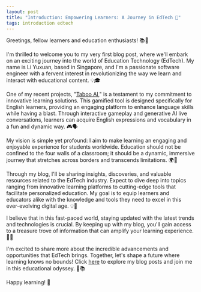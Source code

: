 ```yaml
---
layout: post
title: "Introduction: Empowering Learners: A Journey in EdTech 🚀"
tags: introduction edtech
---
```


Greetings, fellow learners and education enthusiasts! 📚🌟

I'm thrilled to welcome you to my very first blog post, where we'll embark on an exciting journey into the world of Education Technology (EdTech). My name is Li Yuxuan, based in Singapore, and I'm a passionate software engineer with a fervent interest in revolutionizing the way we learn and interact with educational content. 💡🎓

One of my recent projects, "[Taboo AI](https://taboo-ai.vercel.app)," is a testament to my commitment to innovative learning solutions. This gamified tool is designed specifically for English learners, providing an engaging platform to enhance language skills while having a blast. Through interactive gameplay and generative AI live conversations, learners can acquire English expressions and vocabulary in a fun and dynamic way. 🎮🗣️

My vision is simple yet profound: I aim to make learning an engaging and enjoyable experience for students worldwide. Education should not be confined to the four walls of a classroom; it should be a dynamic, immersive journey that stretches across borders and transcends limitations. 🌍📖

Through my blog, I'll be sharing insights, discoveries, and valuable resources related to the EdTech industry. Expect to dive deep into topics ranging from innovative learning platforms to cutting-edge tools that facilitate personalized education. My goal is to equip learners and educators alike with the knowledge and tools they need to excel in this ever-evolving digital age. 💡🔧

I believe that in this fast-paced world, staying updated with the latest trends and technologies is crucial. By keeping up with my blog, you'll gain access to a treasure trove of information that can amplify your learning experience. 🚀📰

I'm excited to share more about the incredible advancements and opportunities that EdTech brings. Together, let's shape a future where learning knows no bounds! Click [here](https://xmliszt.github.io/blogs/blog) to explore my blog posts and join me in this educational odyssey. 🌟📚

Happy learning! 🎉
